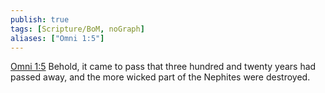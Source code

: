 ```yaml
---
publish: true
tags: [Scripture/BoM, noGraph]
aliases: ["Omni 1:5"]
---
```

[Omni 1:5](https://churchofjesuschrist.org/study/scriptures/bofm/omni/1?lang=eng&id=p5#p5) Behold, it came to pass that three hundred and twenty years had passed away, and the more wicked part of the Nephites were destroyed.
